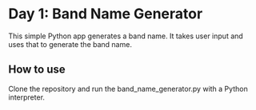 # Day 1: Band Name Generator

This simple Python app generates a band name. It takes user input and uses that to generate the band name.

## How to use

Clone the repository and run the band_name_generator.py with a Python interpreter.